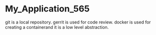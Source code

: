 # My_Application_565
git is a local repository.
gerrit is used for code review.
docker is used for creating a containerand it is a low level abstraction.
